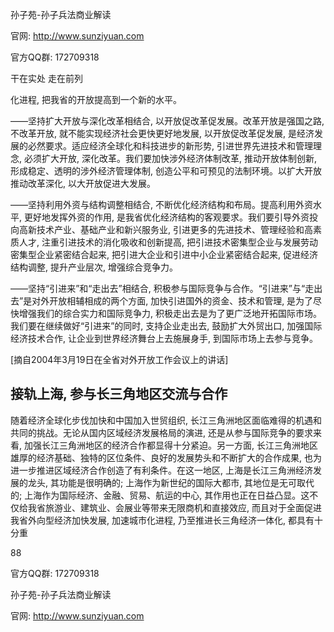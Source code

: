孙子苑-孙子兵法商业解读

官网: http://www.sunziyuan.com

官方QQ群: 172709318

干在实处 走在前列

化进程, 把我省的开放提高到一个新的水平。

——坚持扩大开放与深化改革相结合, 以开放促改革促发展。改革开放是强国之路, 不改革开放, 就不能实现经济社会更快更好地发展, 以开放促改革促发展, 是经济发展的必然要求。适应经济全球化和科技进步的新形势, 引进世界先进技术和管理理念, 必须扩大开放, 深化改革。我们要加快涉外经济体制改革, 推动开放体制创新, 形成稳定、透明的涉外经济管理体制, 创造公平和可预见的法制环境。以扩大开放推动改革深化, 以大开放促进大发展。

——坚持利用外资与结构调整相结合, 不断优化经济结构和布局。提高利用外资水平, 更好地发挥外资的作用, 是我省优化经济结构的客观要求。我们要引导外资投向高新技术产业、基础产业和新兴服务业, 引进更多的先进技术、管理经验和高素质人才, 注重引进技术的消化吸收和创新提高, 把引进技术密集型企业与发展劳动密集型企业紧密结合起来, 把引进大企业和引进中小企业紧密结合起来, 促进经济结构调整, 提升产业层次, 增强综合竞争力。

——坚持“引进来”和“走出去”相结合, 积极参与国际竞争与合作。“引进来”与“走出去”是对外开放相辅相成的两个方面, 加快引进国外的资金、技术和管理, 是为了尽快增强我们的综合实力和国际竞争力, 积极走出去是为了更广泛地开拓国际市场。我们要在继续做好“引进来”的同时, 支持企业走出去, 鼓励扩大外贸出口, 加强国际经济技术合作, 让企业到世界经济舞台上去施展身手, 到国际市场上去参与竞争。

[摘自2004年3月19日在全省对外开放工作会议上的讲话]

## 接轨上海, 参与长三角地区交流与合作

随着经济全球化步伐加快和中国加入世贸组织, 长江三角洲地区面临难得的机遇和共同的挑战。无论从国内区域经济发展格局的演进, 还是从参与国际竞争的要求来看, 加强长江三角洲地区的经济合作都显得十分紧迫。另一方面, 长江三角洲地区雄厚的经济基础、独特的区位条件、良好的发展势头和不断扩大的合作成果, 也为进一步推进区域经济合作创造了有利条件。在这一地区, 上海是长江三角洲经济发展的龙头, 其功能是很明确的; 上海作为新世纪的国际大都市, 其地位是无可取代的; 上海作为国际经济、金融、贸易、航运的中心, 其作用也正在日益凸显。这不仅给我省旅游业、建筑业、会展业等带来无限商机和直接效应, 而且对于全面促进我省外向型经济加快发展, 加速城市化进程, 乃至推进长三角经济一体化, 都具有十分重

88

官方QQ群: 172709318

孙子苑-孙子兵法商业解读

官网: http://www.sunziyuan.com